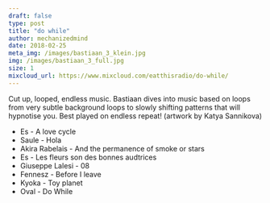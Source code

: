 ```yaml
---
draft: false
type: post
title: "do while"
author: mechanizedmind
date: 2018-02-25
meta_img: /images/bastiaan_3_klein.jpg
img: /images/bastiaan_3_full.jpg
size: 1
mixcloud_url: https://www.mixcloud.com/eatthisradio/do-while/
---
```


Cut up, looped, endless music. Bastiaan dives into music based on loops from very subtle background loops to slowly shifting patterns that will hypnotise you. Best played on endless repeat! (artwork by Katya Sannikova)
 
- Es - A love cycle
- Saule - Hola
- Akira Rabelais - And the permanence of smoke or stars
- Es - Les fleurs son des bonnes audtrices
- Giuseppe Lalesi - 08
- Fennesz - Before I leave
- Kyoka - Toy planet
- Oval - Do While